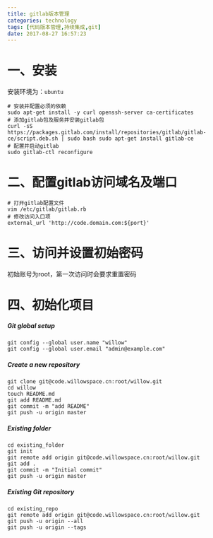 ```yaml
---
title: gitlab版本管理
categories: technology
tags: [代码版本管理,持续集成,git]
date: 2017-08-27 16:57:23
---
```


# 一、安装

安装环境为：`ubuntu`

```shell
# 安装并配置必须的依赖
sudo apt-get install -y curl openssh-server ca-certificates
# 添加gitlab包及服务并安装gitlab包
curl -sS https://packages.gitlab.com/install/repositories/gitlab/gitlab-ce/script.deb.sh | sudo bash sudo apt-get install gitlab-ce
# 配置并启动gitlab
sudo gitlab-ctl reconfigure
```

# 二、配置gitlab访问域名及端口

```shell
# 打开gitlab配置文件
vim /etc/gitlab/gitlab.rb
# 修改访问入口项
external_url 'http://code.domain.com:${port}'
```

# 三、访问并设置初始密码

初始账号为root，第一次访问时会要求重置密码

# 四、初始化项目

##### Git global setup

```shell
git config --global user.name "willow"
git config --global user.email "admin@example.com"
```

##### Create a new repository

```shell
git clone git@code.willowspace.cn:root/willow.git
cd willow
touch README.md
git add README.md
git commit -m "add README"
git push -u origin master
```

##### Existing folder

```shell
cd existing_folder
git init
git remote add origin git@code.willowspace.cn:root/willow.git
git add .
git commit -m "Initial commit"
git push -u origin master
```

##### Existing Git repository

```shell
cd existing_repo
git remote add origin git@code.willowspace.cn:root/willow.git
git push -u origin --all
git push -u origin --tags
```



